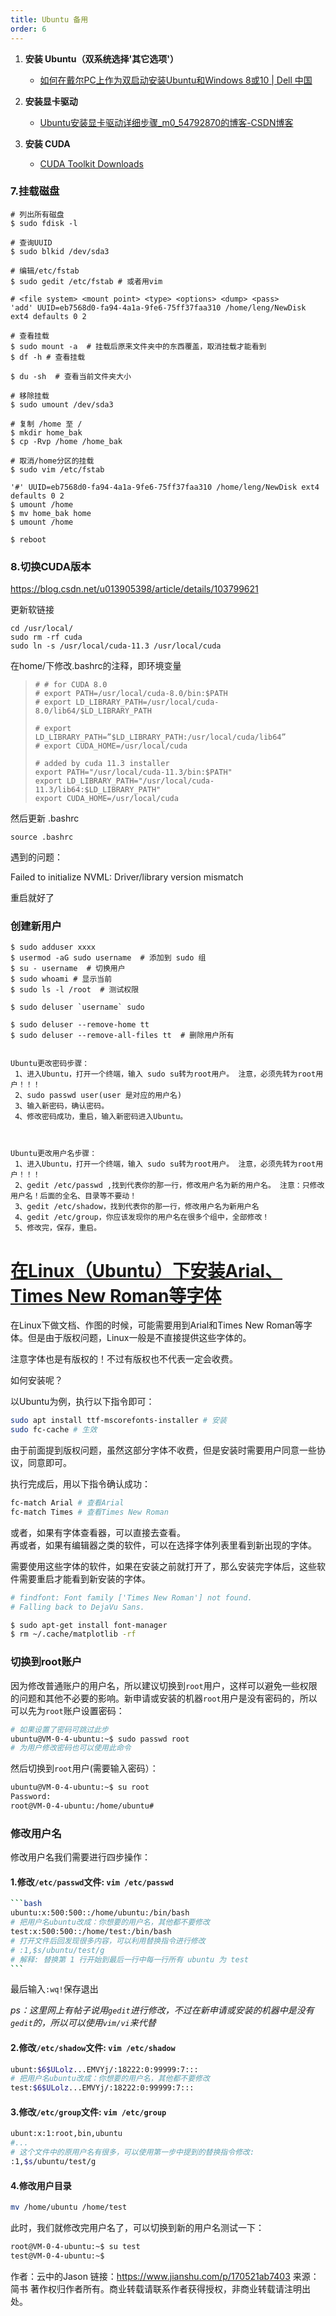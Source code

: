 ```yaml
---
title: Ubuntu 备用
order: 6
---
```


1. **安装 Ubuntu（双系统选择'其它选项'）**
   - [如何在戴尔PC上作为双启动安装Ubuntu和Windows 8或10 | Dell 中国](https://www.dell.com/support/kbdoc/zh-cn/000131253/如何安装-ubuntu-8-dell#step13)

2. **安装显卡驱动**
   - [Ubuntu安装显卡驱动详细步骤_m0_54792870的博客-CSDN博客](https://blog.csdn.net/m0_54792870/article/details/112980817)

3. **安装 CUDA**
   - [CUDA Toolkit Downloads](https://developer.nvidia.com/cuda-downloads?target_os=Linux&target_arch=x86_64&Distribution=Ubuntu&target_version=20.04&target_type=deb_local)

### 7.挂载磁盘

```shell
# 列出所有磁盘
$ sudo fdisk -l

# 查询UUID
$ sudo blkid /dev/sda3

# 编辑/etc/fstab
$ sudo gedit /etc/fstab # 或者用vim

# <file system> <mount point> <type> <options> <dump> <pass>
'add' UUID=eb7568d0-fa94-4a1a-9fe6-75ff37faa310 /home/leng/NewDisk ext4 defaults 0 2

# 查看挂载
$ sudo mount -a  # 挂载后原来文件夹中的东西覆盖，取消挂载才能看到
$ df -h # 查看挂载

$ du -sh  # 查看当前文件夹大小

# 移除挂载
$ sudo umount /dev/sda3
```

```shell
# 复制 /home 至 / 
$ mkdir home_bak
$ cp -Rvp /home /home_bak

# 取消/home分区的挂载
$ sudo vim /etc/fstab

'#' UUID=eb7568d0-fa94-4a1a-9fe6-75ff37faa310 /home/leng/NewDisk ext4 defaults 0 2
$ umount /home
$ mv home_bak home
$ umount /home

$ reboot
```

### 8.切换CUDA版本

<https://blog.csdn.net/u013905398/article/details/103799621>

更新软链接

```shell
cd /usr/local/
sudo rm -rf cuda
sudo ln -s /usr/local/cuda-11.3 /usr/local/cuda
```

在home/下修改.bashrc的注释，即环境变量

> ```shell
> # # for CUDA 8.0
> # export PATH=/usr/local/cuda-8.0/bin:$PATH 
> # export LD_LIBRARY_PATH=/usr/local/cuda-8.0/lib64/$LD_LIBRARY_PATH
> 
> # export LD_LIBRARY_PATH=”$LD_LIBRARY_PATH:/usr/local/cuda/lib64”
> # export CUDA_HOME=/usr/local/cuda
> 
> # added by cuda 11.3 installer
> export PATH="/usr/local/cuda-11.3/bin:$PATH"
> export LD_LIBRARY_PATH="/usr/local/cuda-11.3/lib64:$LD_LIBRARY_PATH"
> export CUDA_HOME=/usr/local/cuda
> ```

然后更新 .bashrc

```shell
source .bashrc
```

遇到的问题：

Failed to initialize NVML: Driver/library version mismatch

重启就好了

### 创建新用户

```shell
$ sudo adduser xxxx
$ usermod -aG sudo username  # 添加到 sudo 组
$ su - username  # 切换用户
$ sudo whoami # 显示当前
$ sudo ls -l /root  # 测试权限

$ sudo deluser `username` sudo

$ sudo deluser --remove-home tt
$ sudo deluser --remove-all-files tt  # 删除用户所有


Ubuntu更改密码步骤：
 1、进入Ubuntu，打开一个终端，输入 sudo su转为root用户。 注意，必须先转为root用户！！！
 2、sudo passwd user(user 是对应的用户名)
 3、输入新密码，确认密码。
 4、修改密码成功，重启，输入新密码进入Ubuntu。



Ubuntu更改用户名步骤：
 1、进入Ubuntu，打开一个终端，输入 sudo su转为root用户。 注意，必须先转为root用户！！！
 2、gedit /etc/passwd ,找到代表你的那一行，修改用户名为新的用户名。 注意：只修改用户名！后面的全名、目录等不要动！
 3、gedit /etc/shadow，找到代表你的那一行，修改用户名为新用户名
 4、gedit /etc/group，你应该发现你的用户名在很多个组中，全部修改！
 5、修改完，保存，重启。
```

# [在Linux（Ubuntu）下安装Arial、Times New Roman等字体](https://www.cnblogs.com/xia-weiwen/p/10336896.html)

在Linux下做文档、作图的时候，可能需要用到Arial和Times New Roman等字体。但是由于版权问题，Linux一般是不直接提供这些字体的。

注意字体也是有版权的！不过有版权也不代表一定会收费。

如何安装呢？

以Ubuntu为例，执行以下指令即可：

```bash
sudo apt install ttf-mscorefonts-installer # 安装
sudo fc-cache # 生效
```

由于前面提到版权问题，虽然这部分字体不收费，但是安装时需要用户同意一些协议，同意即可。

执行完成后，用以下指令确认成功：

```bash
fc-match Arial # 查看Arial
fc-match Times # 查看Times New Roman
```

或者，如果有字体查看器，可以直接去查看。  
再或者，如果有编辑器之类的软件，可以在选择字体列表里看到新出现的字体。

需要使用这些字体的软件，如果在安装之前就打开了，那么安装完字体后，这些软件需要重启才能看到新安装的字体。

```bash
# findfont: Font family ['Times New Roman'] not found. 
# Falling back to DejaVu Sans.

$ sudo apt-get install font-manager
$ rm ~/.cache/matplotlib -rf
```

### 切换到root账户

因为修改普通账户的用户名，所以建议切换到`root`用户，这样可以避免一些权限的问题和其他不必要的影响。新申请或安装的机器`root`用户是没有密码的，所以可以先为`root`账户设置密码：

```bash
# 如果设置了密码可跳过此步
ubuntu@VM-0-4-ubuntu:~$ sudo passwd root
# 为用户修改密码也可以使用此命令
```

然后切换到`root`用户(需要输入密码）：

```bash
ubuntu@VM-0-4-ubuntu:~$ su root
Password:
root@VM-0-4-ubuntu:/home/ubuntu#
```

### 修改用户名

修改用户名我们需要进行四步操作：

#### 1.修改`/etc/passwd`文件: `vim /etc/passwd`

~~~bash
```bash
ubuntu:x:500:500::/home/ubuntu:/bin/bash
# 把用户名ubuntu改成：你想要的用户名，其他都不要修改
test:x:500:500::/home/test:/bin/bash
# 打开文件后回发现很多内容，可以利用替换指令进行修改
# :1,$s/ubuntu/test/g
# 解释: 替换第 1 行开始到最后一行中每一行所有 ubuntu 为 test
```
~~~

最后输入`:wq!`保存退出

*ps：这里网上有帖子说用`gedit`进行修改，不过在新申请或安装的机器中是没有`gedit`的，所以可以使用`vim/vi`来代替*

#### 2.修改`/etc/shadow`文件: `vim /etc/shadow`

```bash
ubunt:$6$ULolz...EMVYj/:18222:0:99999:7:::
# 把用户名ubuntu改成：你想要的用户名，其他都不要修改
test:$6$ULolz...EMVYj/:18222:0:99999:7:::
```

#### 3.修改`/etc/group`文件: `vim /etc/group`

```bash
ubunt:x:1:root,bin,ubuntu
#...
# 这个文件中的原用户名有很多，可以使用第一步中提到的替换指令修改:
:1,$s/ubuntu/test/g
```

#### 4.修改用户目录

```bash
mv /home/ubuntu /home/test
```

此时，我们就修改完用户名了，可以切换到新的用户名测试一下：

```bash
root@VM-0-4-ubuntu:~$ su test
test@VM-0-4-ubuntu:~$
```

作者：云中的Jason
链接：<https://www.jianshu.com/p/170521ab7403>
来源：简书
著作权归作者所有。商业转载请联系作者获得授权，非商业转载请注明出处。
